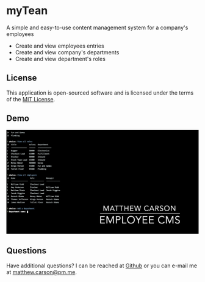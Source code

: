 # myTean

A simple and easy-to-use content management system for a company's employees

- Create and view employees entries
- Create and view company's departments
- Create and view department's roles

## License

This application is open-sourced software and is licensed under the terms of the [MIT License](https://opensource.org/licenses/MIT).
  
## Demo

[![A video thumbnail shows off the Employee CMS.](./assets/screenshot.png)](https://youtu.be/IXMW6oVkn6s)

## Questions
Have additional questions? I can be reached at [Github](https://github.com/mcarson24) or you can e-mail me at matthew.carson@pm.me.